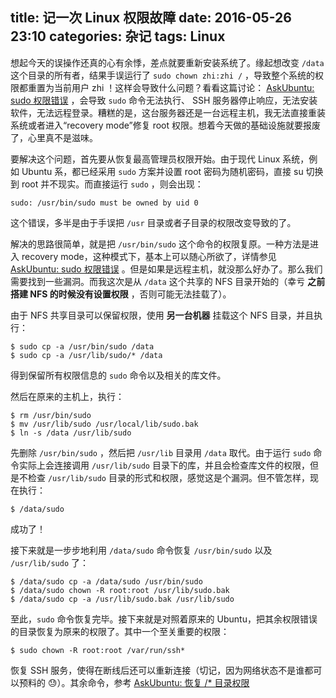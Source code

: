 title: 记一次 Linux 权限故障
date: 2016-05-26 23:10
categories: 杂记
tags: Linux
---

想起今天的误操作还真的心有余悸，差点就要重新安装系统了。缘起想改变 `/data` 这个目录的所有者，结果手误运行了 `sudo chown zhi:zhi /` ，导致整个系统的权限都重置为当前用户 zhi ！这样会导致什么问题？看看这篇讨论： [AskUbuntu: sudo 权限错误][] ，会导致 `sudo` 命令无法执行、 SSH 服务器停止响应，无法安装软件，无法远程登录。糟糕的是，这台服务器还是一台远程主机，我无法直接重装系统或者进入“recovery mode”修复 root 权限。想着今天做的基础设施就要报废了，心里真不是滋味。

<!-- more -->

要解决这个问题，首先要从恢复最高管理员权限开始。由于现代 Linux 系统，例如 Ubuntu 系，都已经采用 `sudo` 方案并设置 root 密码为随机密码，直接 su 切换到 root 并不现实。而直接运行 `sudo` ，则会出现：

```
sudo: /usr/bin/sudo must be owned by uid 0
```

这个错误，多半是由于手误把 `/usr` 目录或者子目录的权限改变导致的了。

解决的思路很简单，就是把 `/usr/bin/sudo` 这个命令的权限复原。一种方法是进入 recovery mode，这种模式下，基本上可以随心所欲了，详情参见 [AskUbuntu: sudo 权限错误][] 。但是如果是远程主机，就没那么好办了。那么我们需要找到一些漏洞。而我这次是从 `/data` 这个共享的 NFS 目录开始的（幸亏 **之前搭建 NFS 的时候没有设置权限** ，否则可能无法挂载了）。

由于 NFS 共享目录可以保留权限，使用 **另一台机器** 挂载这个 NFS 目录，并且执行：

```
$ sudo cp -a /usr/bin/sudo /data
$ sudo cp -a /usr/lib/sudo/* /data
```

得到保留所有权限信息的 `sudo` 命令以及相关的库文件。

然后在原来的主机上，执行：

```
$ rm /usr/bin/sudo
$ mv /usr/lib/sudo /usr/local/lib/sudo.bak
$ ln -s /data /usr/lib/sudo
```

先删除 `/usr/bin/sudo` ，然后把 `/usr/lib` 目录用 `/data` 取代。由于运行 `sudo` 命令实际上会连接调用 `/usr/lib/sudo` 目录下的库，并且会检查库文件的权限，但是不检查 `/usr/lib/sudo` 目录的形式和权限，感觉这是个漏洞。但不管怎样，现在执行：

```
$ /data/sudo
```

成功了！

接下来就是一步步地利用 `/data/sudo` 命令恢复 `/usr/bin/sudo` 以及 `/usr/lib/sudo` 了：

```
$ /data/sudo cp -a /data/sudo /usr/bin/sudo
$ /data/sudo chown -R root:root /usr/lib/sudo.bak
$ /data/sudo cp -a /usr/lib/sudo.bak /usr/lib/sudo
```

至此，`sudo` 命令恢复完毕。接下来就是对照着原来的 Ubuntu，把其余权限错误的目录恢复为原来的权限了。其中一个至关重要的权限：

```
$ sudo chown -R root:root /var/run/ssh*
```

恢复 SSH 服务，使得在断线后还可以重新连接（切记，因为网络状态不是谁都可以预料的 😓）。其余命令，参考 [AskUbuntu: 恢复 /* 目录权限][]

[AskUbuntu: sudo 权限错误]: http://askubuntu.com/questions/452860/usr-bin-sudo-must-be-owned-by-uid-0-and-have-the-setuid-bit-set
[AskUbuntu: 恢复 /* 目录权限]: http://askubuntu.com/questions/265080/how-can-i-recover-from-chmod-r-a-wrx-command
